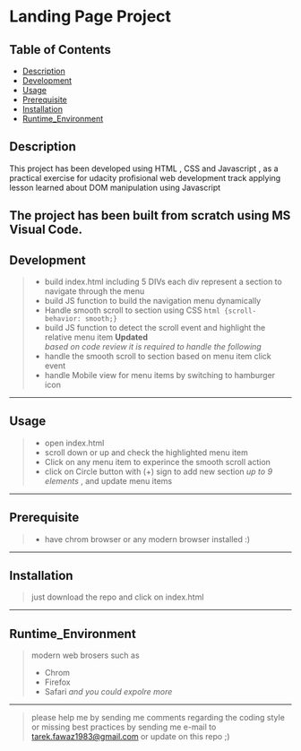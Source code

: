 # Landing Page Project

## Table of Contents

- [Description](#Description)
- [Development](#development)
- [Usage](#Usage)
- [Prerequisite](#Prerequisite)
- [Installation](#Installation)
- [Runtime_Environment](#Runtime_Environment)

## Description

This project has been developed using HTML , CSS and Javascript , as a practical exercise for udacity profisional web development track 
applying lesson learned about DOM manipulation using Javascript   

The project has been built from scratch using MS Visual Code. 
---
## Development

> - build index.html including 5 DIVs each div represent a section to navigate through the menu
> - build JS function to build the navigation menu dynamically
> - Handle smooth scroll to section using CSS  `html {scroll-behavior: smooth;}`
> - build JS function to detect the scroll event and highlight the relative menu item 
**Updated**  
*based on code review it is required to handle the following*
> - handle the smooth scroll to section based on menu item click event 
> - handle Mobile view for menu items by switching to hamburger icon 

---

## Usage 
> - open index.html
> - scroll down or up and check the highlighted menu item
> - Click on any menu item to experince the smooth scroll action
> - click on Circle button with (+) sign  to add new section *up to 9 elements* , and update menu items    
---

## Prerequisite
> - have chrom browser or any modern browser installed :)
---
## Installation
> just download the repo and click on index.html
---
## Runtime_Environment
> modern web brosers such as 
> - Chrom 
> - Firefox 
> - Safari 
> *and you could expolre more*
---
> please help me by sending me comments regarding the coding style or missing best practices by sending me e-mail to [tarek.fawaz1983@gmail.com](mailto:tarek.fawaz1983@gmail.com) 
or update on this repo ;)


